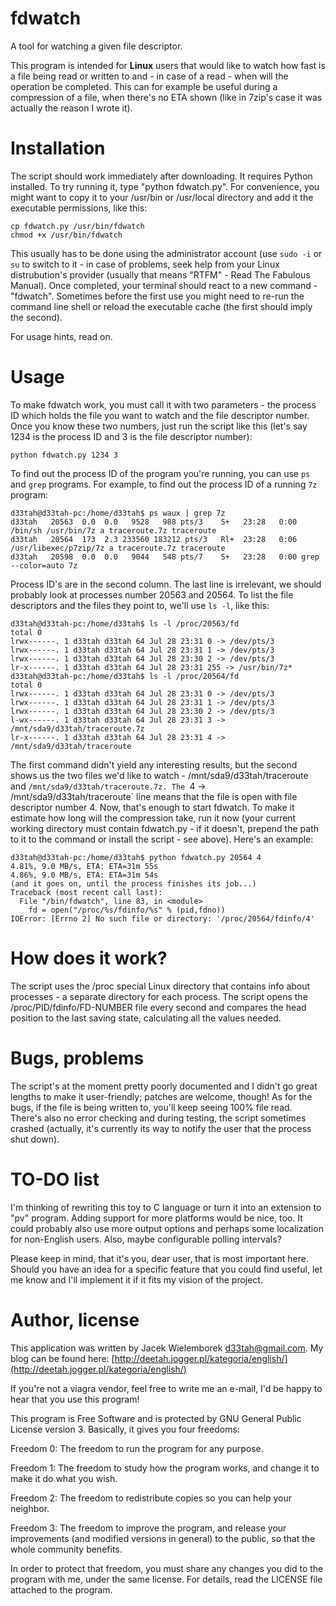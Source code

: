 fdwatch
=======

A tool for watching a given file descriptor.

This program is intended for **Linux** users that would like to watch how fast
is a file being read or written to and - in case of a read - when will the
operation be completed. This can for example be useful during a compression of
a file, when there's no ETA shown (like in 7zip's case it was actually the
reason I wrote it).


Installation
============

The script should work immediately after downloading. It requires Python
installed. To try running it, type "python fdwatch.py". For convenience, you
might want to copy it to your /usr/bin or /usr/local directory and add it the
executable permissions, like this:

    cp fdwatch.py /usr/bin/fdwatch
    chmod +x /usr/bin/fdwatch

This usually has to be done using the administrator account (use `sudo -i` or
`su` to switch to it - in case of problems, seek help from your Linux
distrubution's provider (usually that means "RTFM" - Read The Fabulous
Manual). Once completed, your terminal should react to a new command -
"fdwatch". Sometimes before the first use you might need to re-run the command
line shell or reload the executable cache (the first should imply the second).

For usage hints, read on.

Usage
=====

To make fdwatch work, you must call it with two parameters - the process ID
which holds the file you want to watch and the file descriptor number. Once you
know these two numbers, just run the script like this (let's say 1234 is the
process ID and 3 is the file descriptor number):

    python fdwatch.py 1234 3

To find out the process ID of the program you're running, you can use `ps` and
`grep` programs. For example, to find out the process ID of a running `7z`
program:

    d33tah@d33tah-pc:/home/d33tah$ ps waux | grep 7z
    d33tah   20563  0.0  0.0   9528   988 pts/3    S+   23:28   0:00 /bin/sh /usr/bin/7z a traceroute.7z traceroute
    d33tah   20564  173  2.3 233560 183212 pts/3   Rl+  23:28   0:06 /usr/libexec/p7zip/7z a traceroute.7z traceroute
    d33tah   20598  0.0  0.0   9044   548 pts/7    S+   23:28   0:00 grep --color=auto 7z

Process ID's are in the second column. The last line is irrelevant, we should
probably look at processes number 20563 and 20564. To list the file descriptors
and the files they point to, we'll use `ls -l`, like this:

    d33tah@d33tah-pc:/home/d33tah$ ls -l /proc/20563/fd
    total 0
    lrwx------. 1 d33tah d33tah 64 Jul 28 23:31 0 -> /dev/pts/3
    lrwx------. 1 d33tah d33tah 64 Jul 28 23:31 1 -> /dev/pts/3
    lrwx------. 1 d33tah d33tah 64 Jul 28 23:30 2 -> /dev/pts/3
    lr-x------. 1 d33tah d33tah 64 Jul 28 23:31 255 -> /usr/bin/7z*
    d33tah@d33tah-pc:/home/d33tah$ ls -l /proc/20564/fd
    total 0
    lrwx------. 1 d33tah d33tah 64 Jul 28 23:31 0 -> /dev/pts/3
    lrwx------. 1 d33tah d33tah 64 Jul 28 23:31 1 -> /dev/pts/3
    lrwx------. 1 d33tah d33tah 64 Jul 28 23:30 2 -> /dev/pts/3
    l-wx------. 1 d33tah d33tah 64 Jul 28 23:31 3 -> /mnt/sda9/d33tah/traceroute.7z
    lr-x------. 1 d33tah d33tah 64 Jul 28 23:31 4 -> /mnt/sda9/d33tah/traceroute

The first command didn't yield any interesting results, but the second shows us
the two files we'd like to watch - /mnt/sda9/d33tah/traceroute and
`/mnt/sda9/d33tah/traceroute.7z. The `4 -> /mnt/sda9/d33tah/traceroute` line
means that the file is open with file descriptor number 4. Now, that's enough
to start fdwatch. To make it estimate how long will the compression take, run
it now (your current working directory must contain fdwatch.py - if it doesn't,
prepend the path to it to the command or install the script - see above).
Here's an example:

    d33tah@d33tah-pc:/home/d33tah$ python fdwatch.py 20564 4
    4.81%, 9.0 MB/s, ETA: ETA=31m 55s
    4.86%, 9.0 MB/s, ETA: ETA=31m 54s
    (and it goes on, until the process finishes its job...)
    Traceback (most recent call last):
      File "/bin/fdwatch", line 83, in <module>
        fd = open("/proc/%s/fdinfo/%s" % (pid,fdno))
    IOError: [Errno 2] No such file or directory: '/proc/20564/fdinfo/4'


How does it work?
=================

The script uses the /proc special Linux directory that contains info about
processes - a separate directory for each process. The script opens the
/proc/PID/fdinfo/FD-NUMBER file every second and compares the head position to
the last saving state, calculating all the values needed.

Bugs, problems
==============

The script's at the moment pretty poorly documented and I didn't go great
lengths to make it user-friendly; patches are welcome, though! As for the bugs,
if the file is being written to, you'll keep seeing 100% file read. There's
also no error checking and during testing, the script sometimes crashed
(actually, it's currently its way to notify the user that the process shut
down).

TO-DO list
==========

I'm thinking of rewriting this toy to C language or turn it into an extension
to "pv" program. Adding support for more platforms would be nice, too. It could
probably also use more output options and perhaps some localization for
non-English users. Also, maybe configurable polling intervals?

Please keep in mind, that it's you, dear user, that is most important here.
Should you have an idea for a specific feature that you could find useful, let
me know and I'll implement it if it fits my vision of the project.

Author, license
===============

This application was written by Jacek Wielemborek <d33tah@gmail.com>. My blog
can be found here:
[http://deetah.jogger.pl/kategoria/english/](http://deetah.jogger.pl/kategoria/english/)

If you're not a viagra vendor, feel free to write me an e-mail, I'd be happy to
hear that you use this program!

This program is Free Software and is protected by GNU General Public License
version 3. Basically, it gives you four freedoms:


Freedom 0: The freedom to run the program for any purpose.

Freedom 1: The freedom to study how the program works, and change it to make
    it do what you wish.

Freedom 2: The freedom to redistribute copies so you can help your neighbor.

Freedom 3: The freedom to improve the program, and release your improvements
    (and modified versions in general) to the public, so that the whole
     community benefits.

In order to protect that freedom, you must share any changes you did to the
program with me, under the same license. For details, read the LICENSE file
attached to the program.
